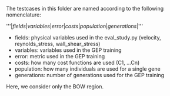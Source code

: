 The testcases in this folder are named according to the following nomenclature:

'''|_fields_|_variables_|_error_|_costs_|_population_|_generations_|'''

 - fields: physical variables used in the eval_study.py (velocity, reynolds_stress, wall_shear_stress) 
 - variables: variables used in the GEP training 
 - error: metric used in the GEP training
 - costs: how many cost functions are used (C1, ...Cn)
 - population: how many individuals are used for a single gene
 - generations: number of generations used for the GEP training

Here, we consider only the BOW region.
